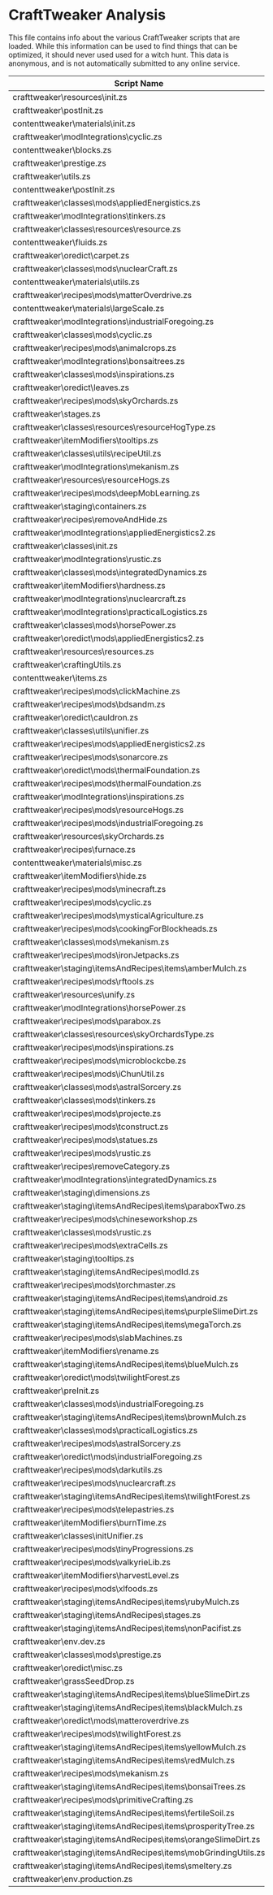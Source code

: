 # CraftTweaker Analysis

This file contains info about the various CraftTweaker scripts that are loaded.
While this information can be used to find things that can be optimized, it
should never used used for a witch hunt. This data is anonymous, and is not
automatically submitted to any online service.

| Script Name                                                    | Time  |
|----------------------------------------------------------------|-------|
| crafttweaker\resources\init.zs                                 | 397ms |
| crafttweaker\postInit.zs                                       | 283ms |
| contenttweaker\materials\init.zs                               | 162ms |
| crafttweaker\modIntegrations\cyclic.zs                         | 89ms  |
| contenttweaker\blocks.zs                                       | 60ms  |
| crafttweaker\prestige.zs                                       | 35ms  |
| crafttweaker\utils.zs                                          | 30ms  |
| contenttweaker\postInit.zs                                     | 25ms  |
| crafttweaker\classes\mods\appliedEnergistics.zs                | 23ms  |
| crafttweaker\modIntegrations\tinkers.zs                        | 22ms  |
| crafttweaker\classes\resources\resource.zs                     | 20ms  |
| contenttweaker\fluids.zs                                       | 20ms  |
| crafttweaker\oredict\carpet.zs                                 | 18ms  |
| crafttweaker\classes\mods\nuclearCraft.zs                      | 14ms  |
| contenttweaker\materials\utils.zs                              | 14ms  |
| crafttweaker\recipes\mods\matterOverdrive.zs                   | 14ms  |
| contenttweaker\materials\largeScale.zs                         | 12ms  |
| crafttweaker\modIntegrations\industrialForegoing.zs            | 10ms  |
| crafttweaker\classes\mods\cyclic.zs                            | 9ms   |
| crafttweaker\recipes\mods\animalcrops.zs                       | 9ms   |
| crafttweaker\modIntegrations\bonsaitrees.zs                    | 9ms   |
| crafttweaker\classes\mods\inspirations.zs                      | 9ms   |
| crafttweaker\oredict\leaves.zs                                 | 8ms   |
| crafttweaker\recipes\mods\skyOrchards.zs                       | 8ms   |
| crafttweaker\stages.zs                                         | 8ms   |
| crafttweaker\classes\resources\resourceHogType.zs              | 7ms   |
| crafttweaker\itemModifiers\tooltips.zs                         | 7ms   |
| crafttweaker\classes\utils\recipeUtil.zs                       | 6ms   |
| crafttweaker\modIntegrations\mekanism.zs                       | 6ms   |
| crafttweaker\resources\resourceHogs.zs                         | 6ms   |
| crafttweaker\recipes\mods\deepMobLearning.zs                   | 6ms   |
| crafttweaker\staging\containers.zs                             | 6ms   |
| crafttweaker\recipes\removeAndHide.zs                          | 6ms   |
| crafttweaker\modIntegrations\appliedEnergistics2.zs            | 6ms   |
| crafttweaker\classes\init.zs                                   | 5ms   |
| crafttweaker\modIntegrations\rustic.zs                         | 5ms   |
| crafttweaker\classes\mods\integratedDynamics.zs                | 5ms   |
| crafttweaker\itemModifiers\hardness.zs                         | 5ms   |
| crafttweaker\modIntegrations\nuclearcraft.zs                   | 5ms   |
| crafttweaker\modIntegrations\practicalLogistics.zs             | 4ms   |
| crafttweaker\classes\mods\horsePower.zs                        | 4ms   |
| crafttweaker\oredict\mods\appliedEnergistics2.zs               | 4ms   |
| crafttweaker\resources\resources.zs                            | 4ms   |
| crafttweaker\craftingUtils.zs                                  | 4ms   |
| contenttweaker\items.zs                                        | 4ms   |
| crafttweaker\recipes\mods\clickMachine.zs                      | 3ms   |
| crafttweaker\recipes\mods\bdsandm.zs                           | 3ms   |
| crafttweaker\oredict\cauldron.zs                               | 3ms   |
| crafttweaker\classes\utils\unifier.zs                          | 3ms   |
| crafttweaker\recipes\mods\appliedEnergistics2.zs               | 3ms   |
| crafttweaker\recipes\mods\sonarcore.zs                         | 3ms   |
| crafttweaker\oredict\mods\thermalFoundation.zs                 | 3ms   |
| crafttweaker\recipes\mods\thermalFoundation.zs                 | 3ms   |
| crafttweaker\modIntegrations\inspirations.zs                   | 3ms   |
| crafttweaker\recipes\mods\resourceHogs.zs                      | 3ms   |
| crafttweaker\recipes\mods\industrialForegoing.zs               | 3ms   |
| crafttweaker\resources\skyOrchards.zs                          | 3ms   |
| crafttweaker\recipes\furnace.zs                                | 3ms   |
| contenttweaker\materials\misc.zs                               | 3ms   |
| crafttweaker\itemModifiers\hide.zs                             | 3ms   |
| crafttweaker\recipes\mods\minecraft.zs                         | 3ms   |
| crafttweaker\recipes\mods\cyclic.zs                            | 2ms   |
| crafttweaker\recipes\mods\mysticalAgriculture.zs               | 2ms   |
| crafttweaker\recipes\mods\cookingForBlockheads.zs              | 2ms   |
| crafttweaker\classes\mods\mekanism.zs                          | 2ms   |
| crafttweaker\recipes\mods\ironJetpacks.zs                      | 2ms   |
| crafttweaker\staging\itemsAndRecipes\items\amberMulch.zs       | 2ms   |
| crafttweaker\recipes\mods\rftools.zs                           | 2ms   |
| crafttweaker\resources\unify.zs                                | 2ms   |
| crafttweaker\modIntegrations\horsePower.zs                     | 2ms   |
| crafttweaker\recipes\mods\parabox.zs                           | 2ms   |
| crafttweaker\classes\resources\skyOrchardsType.zs              | 2ms   |
| crafttweaker\recipes\mods\inspirations.zs                      | 2ms   |
| crafttweaker\recipes\mods\microblockcbe.zs                     | 2ms   |
| crafttweaker\recipes\mods\iChunUtil.zs                         | 2ms   |
| crafttweaker\classes\mods\astralSorcery.zs                     | 2ms   |
| crafttweaker\classes\mods\tinkers.zs                           | 2ms   |
| crafttweaker\recipes\mods\projecte.zs                          | 2ms   |
| crafttweaker\recipes\mods\tconstruct.zs                        | 2ms   |
| crafttweaker\recipes\mods\statues.zs                           | 2ms   |
| crafttweaker\recipes\mods\rustic.zs                            | 2ms   |
| crafttweaker\recipes\removeCategory.zs                         | 2ms   |
| crafttweaker\modIntegrations\integratedDynamics.zs             | 2ms   |
| crafttweaker\staging\dimensions.zs                             | 1ms   |
| crafttweaker\staging\itemsAndRecipes\items\paraboxTwo.zs       | 1ms   |
| crafttweaker\recipes\mods\chineseworkshop.zs                   | 1ms   |
| crafttweaker\classes\mods\rustic.zs                            | 1ms   |
| crafttweaker\recipes\mods\extraCells.zs                        | 1ms   |
| crafttweaker\staging\tooltips.zs                               | 1ms   |
| crafttweaker\staging\itemsAndRecipes\modId.zs                  | 1ms   |
| crafttweaker\recipes\mods\torchmaster.zs                       | 1ms   |
| crafttweaker\staging\itemsAndRecipes\items\android.zs          | 1ms   |
| crafttweaker\staging\itemsAndRecipes\items\purpleSlimeDirt.zs  | 1ms   |
| crafttweaker\staging\itemsAndRecipes\items\megaTorch.zs        | 1ms   |
| crafttweaker\recipes\mods\slabMachines.zs                      | 1ms   |
| crafttweaker\itemModifiers\rename.zs                           | 1ms   |
| crafttweaker\staging\itemsAndRecipes\items\blueMulch.zs        | 1ms   |
| crafttweaker\oredict\mods\twilightForest.zs                    | 1ms   |
| crafttweaker\preInit.zs                                        | 1ms   |
| crafttweaker\classes\mods\industrialForegoing.zs               | 1ms   |
| crafttweaker\staging\itemsAndRecipes\items\brownMulch.zs       | 1ms   |
| crafttweaker\classes\mods\practicalLogistics.zs                | 1ms   |
| crafttweaker\recipes\mods\astralSorcery.zs                     | 1ms   |
| crafttweaker\oredict\mods\industrialForegoing.zs               | 1ms   |
| crafttweaker\recipes\mods\darkutils.zs                         | 1ms   |
| crafttweaker\recipes\mods\nuclearcraft.zs                      | 1ms   |
| crafttweaker\staging\itemsAndRecipes\items\twilightForest.zs   | 1ms   |
| crafttweaker\recipes\mods\telepastries.zs                      | 1ms   |
| crafttweaker\itemModifiers\burnTime.zs                         | 1ms   |
| crafttweaker\classes\initUnifier.zs                            | 1ms   |
| crafttweaker\recipes\mods\tinyProgressions.zs                  | 1ms   |
| crafttweaker\recipes\mods\valkyrieLib.zs                       | 1ms   |
| crafttweaker\itemModifiers\harvestLevel.zs                     | 1ms   |
| crafttweaker\recipes\mods\xlfoods.zs                           | 1ms   |
| crafttweaker\staging\itemsAndRecipes\items\rubyMulch.zs        | 1ms   |
| crafttweaker\staging\itemsAndRecipes\stages.zs                 | 1ms   |
| crafttweaker\staging\itemsAndRecipes\items\nonPacifist.zs      | 1ms   |
| crafttweaker\env.dev.zs                                        | 1ms   |
| crafttweaker\classes\mods\prestige.zs                          | 1ms   |
| crafttweaker\oredict\misc.zs                                   | 1ms   |
| crafttweaker\grassSeedDrop.zs                                  | 1ms   |
| crafttweaker\staging\itemsAndRecipes\items\blueSlimeDirt.zs    | 1ms   |
| crafttweaker\staging\itemsAndRecipes\items\blackMulch.zs       | 1ms   |
| crafttweaker\oredict\mods\matteroverdrive.zs                   | 1ms   |
| crafttweaker\recipes\mods\twilightForest.zs                    | 1ms   |
| crafttweaker\staging\itemsAndRecipes\items\yellowMulch.zs      | 1ms   |
| crafttweaker\staging\itemsAndRecipes\items\redMulch.zs         | 0ms   |
| crafttweaker\recipes\mods\mekanism.zs                          | 0ms   |
| crafttweaker\staging\itemsAndRecipes\items\bonsaiTrees.zs      | 0ms   |
| crafttweaker\recipes\mods\primitiveCrafting.zs                 | 0ms   |
| crafttweaker\staging\itemsAndRecipes\items\fertileSoil.zs      | 0ms   |
| crafttweaker\staging\itemsAndRecipes\items\prosperityTree.zs   | 0ms   |
| crafttweaker\staging\itemsAndRecipes\items\orangeSlimeDirt.zs  | 0ms   |
| crafttweaker\staging\itemsAndRecipes\items\mobGrindingUtils.zs | 0ms   |
| crafttweaker\staging\itemsAndRecipes\items\smeltery.zs         | 0ms   |
| crafttweaker\env.production.zs                                 | 0ms   |
